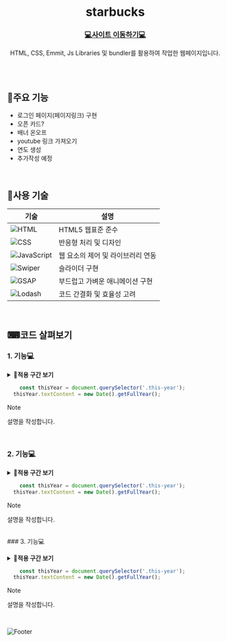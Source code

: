 <div align="center">
	<h1>starbucks</h1>
	<h3><a target="_blank" href="https://vermillion-rugelach-58bcab.netlify.app/" />💻사이트 이동하기💻</a></h3>
	<p>HTML, CSS, Emmit, Js Libraries 및 bundler를 활용하여 작업한 웹페이지입니다.</p>
</div>
<br/>
<div align="end">

</div>

<br/>

## 📌주요 기능
- 로그인 페이지(페이지링크) 구현
- 오픈 카드?
- 배너 온오프
- youtube 링크 가져오기
- 연도 생성
- 추가작성 예정

<br/>

## 🧩사용 기술
|기술|설명|
|---|---|
|![HTML](https://img.shields.io/badge/-HTML-F05032?style=flat-square&logo=html5&logoColor=ffffff)|HTML5 웹표준 준수|
|![CSS](https://img.shields.io/badge/-CSS-007ACC?style=flat-square&logo=css3)|반응형 처리 및 디자인|
|![JavaScript](https://img.shields.io/badge/-JavaScript-dc8d2d?style=flat-square&logo=javascript&logoColor=ffffff)|웹 요소의 제어 및 라이브러리 연동|
|![Swiper](https://img.shields.io/badge/Swiper-6332F6?logo=swiper&logoColor=white&style=flat-square) |슬라이더 구현|
|![GSAP](https://img.shields.io/badge/GSAP-88CE02?logo=greensock&logoColor=white&style=flat-square)|부드럽고 가벼운 애니메이션 구현|
|![Lodash](https://img.shields.io/badge/-lodash-3492FF0?style=flat-square&logo=cloudflare&logoColor=3492FF)|코드 간결화 및 효율성 고려|

<br/>

## ⌨코드 살펴보기

### 1. 기능💻
<details>
	<summary><b>💛적용 구간 보기</b></summary>
	<table>
		<tr>
			<td>동작 이전</td><td>동작 이후</td>
		</tr>
		<tr>
			<td><img src="이미지 주소" alt="이미지 이름" /></td><td><img src="이미지 주소" alt="이미지 이름" /></td>
		</tr>
	</table>
</details>

```javascript
	const thisYear = document.querySelector('.this-year');
  thisYear.textContent = new Date().getFullYear();
```

> [!NOTE]  
> 설명을 작성합니다.

<br/>

### 2. 기능💻
<details>
	<summary><b>💛적용 구간 보기</b></summary>
	<table>
		<tr>
			<td>동작 이전</td><td>동작 이후</td>
		</tr>
		<tr>
			<td><img src="이미지 주소" alt="이미지 이름" /></td><td><img src="이미지 주소" alt="이미지 이름" /></td>
		</tr>
	</table>
</details>

```javascript
	const thisYear = document.querySelector('.this-year');
  thisYear.textContent = new Date().getFullYear();
```

> [!NOTE]  
> 설명을 작성합니다.

<br/>### 3. 기능💻
<details>
	<summary><b>💛적용 구간 보기</b></summary>
	<table>
		<tr>
			<td>동작 이전</td><td>동작 이후</td>
		</tr>
		<tr>
			<td><img src="이미지 주소" alt="이미지 이름" /></td><td><img src="이미지 주소" alt="이미지 이름" /></td>
		</tr>
	</table>
</details>

```javascript
	const thisYear = document.querySelector('.this-year');
  thisYear.textContent = new Date().getFullYear();
```

> [!NOTE]  
> 설명을 작성합니다.

<br/>

![Footer](https://capsule-render.vercel.app/api?type=waving&color=5f6571&height=100&section=footer)
